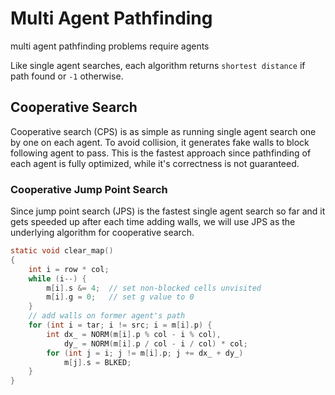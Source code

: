 # Multi Agent Pathfinding

multi agent pathfinding problems require agents

Like single agent searches, each algorithm returns `shortest distance` if path found or `-1` otherwise.

## Cooperative Search

Cooperative search (CPS) is as simple as running single agent search one by one on each agent. To avoid collision, it generates fake walls to block following agent to pass. This is the fastest approach since pathfinding of each agent is fully optimized, while it's correctness is not guaranteed.

### Cooperative Jump Point Search

Since jump point search (JPS) is the fastest single agent search so far and it gets speeded up after each time adding walls, we will use JPS as the underlying algorithm for cooperative search.

```c
static void clear_map()
{
    int i = row * col;
    while (i--) {
        m[i].s &= 4;  // set non-blocked cells unvisited
        m[i].g = 0;   // set g value to 0
    }
    // add walls on former agent's path
    for (int i = tar; i != src; i = m[i].p) {
        int dx_ = NORM(m[i].p % col - i % col),
            dy_ = NORM(m[i].p / col - i / col) * col;
        for (int j = i; j != m[i].p; j += dx_ + dy_)
            m[j].s = BLKED;
    }
}
```